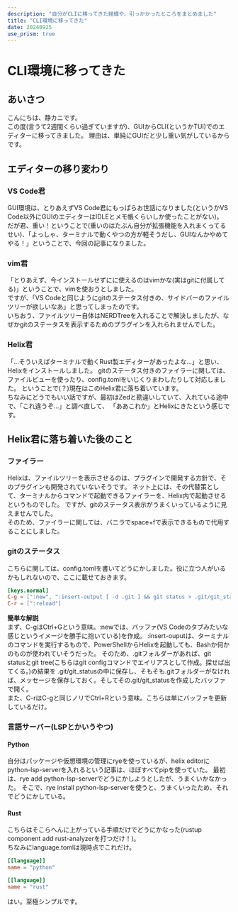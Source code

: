 ```yaml
---
description: "自分がCLIに移ってきた経緯や、引っかかったところをまとめました"
title: "CLI環境に移ってきた"
date: 20240925
use_prism: true
---
```

# CLI環境に移ってきた
## あいさつ
こんにちは、静カニです。  
この度(言うて2週間くらい過ぎていますが)、GUIからCLI(というかTUI)でのエディターに移ってきました。
理由は、単純にGUIだと少し重い気がしているからです。
## エディターの移り変わり
### VS Code君
GUI環境は、とりあえずVS Code君にもっぱらお世話になりました(というかVS Code以外にGUIのエディターはIDLEとメモ帳くらいしか使ったことがない)。  
だが君、重い！ということで(重いのはたぶん自分が拡張機能を入れまくってるせい)、「よっしゃ、ターミナルで動くやつの方が軽そうだし、GUIなんかやめてやる！」ということで、今回の記事になりました。
### vim君
「とりあえず、今インストールせずにに使えるのはvimかな(実はgitに付属してる)」ということで、vimを使おうとしました。  
ですが、「VS Codeと同じようにgitのステータス付きの、サイドバーのファイルツリーが欲しいなあ」と思ってしまったのです。  
いちおう、ファイルツリー自体はNERDTreeを入れることで解決しましたが、なぜかgitのステータスを表示するためのプラグインを入れられませんでした。
### Helix君
「…そういえばターミナルで動くRust製エディターがあったよな…」と思い、Helixをインストールしました。
gitのステータス付きのファイラーに関しては、ファイルビューを使ったり、config.tomlをいじくりまわしたりして対応しました。
ということで(？)現在はこのHelix君に落ち着いています。  
ちなみにどうでもいい話ですが、最初はZedと勘違いしていて、入れている途中で、「これ違うぞ…」と調べ直して、
「ああこれか」とHelixにきたという感じです。
## Helix君に落ち着いた後のこと
### ファイラー
Helixは、ファイルツリーを表示させるのは、プラグインで開発する方針で、そのプラグインも開発されていないそうです。
ネット上には、その代替策として、ターミナルからコマンドで起動できるファイラーを、Helix内で起動させるというものでした。
ですが、gitのステータス表示がうまくいっているように見えませんでした。  
そのため、ファイラーに関しては、バニラでspace+fで表示できるもので代用することにしました。
### gitのステータス
こちらに関しては、config.tomlを書いてどうにかしました。役に立つ人がいるかもしれないので、ここに載せておきます。
```toml
[keys.normal]
C-g = [":new", ":insert-output [ -d .git ] && git status > .git/git_status && git tree >> .git/git_status", ":insert-output [ -d .git ] || echo '.git not found.' > .git/git_status", ":open .git/git_status"]
C-r = [":reload"]
```
**簡単な解説**  
まず、C-gはCtrl+Gという意味。:newでは、バッファ(VS Codeのタブみたいな感じというイメージを勝手に抱いている)を作成。
:insert-ouputは、ターミナルのコマンドを実行するもので、PowerShellからHelixを起動しても、Bashか何かのものが使われていそうだった。
そのため、.gitフォルダーがあれば、git statusとgit tree(こちらはgit configコマンドでエイリアスとして作成。探せば出てくる。)の結果を
.git/git_statusの中に保存し、そもそも.gitフォルダーがなければ、メッセージを保存しておく。そしてその.git/git_statusを作成したバッファで開く。  
また、C-rはC-gと同じノリでCtrl+Rという意味。こちらは単にバッファを更新しているだけ。
### 言語サーバー(LSPとかいうやつ)
#### Python
自分はパッケージや仮想環境の管理にryeを使っているが、helix editorにpython-lsp-serverを入れるという記事は、ほぼすべてpipを使っていた。
最初は、rye add python-lsp-serverでどうにかしようとしたが、うまくいかなかった。
そこで、rye install python-lsp-serverを使うと、うまくいったため、それでどうにかしている。
#### Rust
こちらはそこらへんに上がっている手順だけでどうにかなった(rustup component add rust-analyzerを打つだけ！)。  
ちなみにlanguage.tomlは現時点でこれだけ。
```toml
[[language]]
name = "python"

[[language]]
name = "rust"
```
はい。至極シンプルです。

